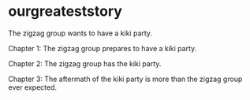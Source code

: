 # ourgreateststory
The zigzag group wants to have a kiki party.

Chapter 1: The zigzag group prepares to have a kiki party.

Chapter 2: The zigzag group has the kiki party.

Chapter 3: The aftermath of the kiki party is more than the zigzag group ever expected.

